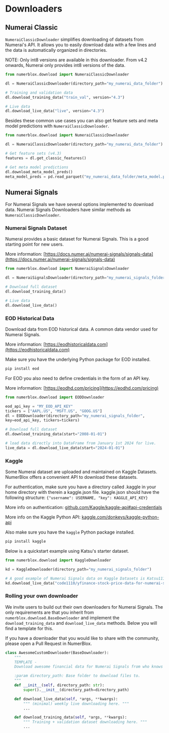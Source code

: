 # Downloaders

## Numerai Classic

`NumeraiClassicDownloader` simplifies downloading of datasets from Numerai's API. It allows you to easily download data with a few lines and the data is automatically organized in directories.

NOTE: Only int8 versions are available in this downloader. From v4.2 onwards, Numerai only provides int8 versions of the data.

```py
from numerblox.download import NumeraiClassicDownloader

dl = NumeraiClassicDownloader(directory_path="my_numerai_data_folder")

# Training and validation data
dl.download_training_data("train_val", version="4.3")

# Live data 
dl.download_live_data("live", version="4.3")
```

Besides these common use cases you can also get feature sets and meta model predictions with `NumeraiClassicDownloader`. 

```py
from numerblox.download import NumeraiClassicDownloader

dl = NumeraiClassicDownloader(directory_path="my_numerai_data_folder")

# Get feature sets (v4.3)
features = dl.get_classic_features()

# Get meta model predictions
dl.download_meta_model_preds()
meta_model_preds = pd.read_parquet("my_numerai_data_folder/meta_model.parquet")
```

## Numerai Signals

For Numerai Signals we have several options implemented to download data. Numerai Signals Downloaders have similar methods as `NumeraiClassicDownloader`.

### Numerai Signals Dataset

Numerai provides a basic dataset for Numerai Signals. This is a good starting point for new users.

More information: [https://docs.numer.ai/numerai-signals/signals-data](https://docs.numer.ai/numerai-signals/signals-data)

```py
from numerblox.download import NumeraiSignalsDownloader

dl = NumeraiSignalsDownloader(directory_path="my_numerai_signals_folder")

# Download full dataset
dl.download_training_data()

# Live data
dl.download_live_data()
```

### EOD Historical Data

Download data from EOD historical data. A common data vendor used for Numerai Signals. 

More information: [https://eodhistoricaldata.com](https://eodhistoricaldata.com)


Make sure you have the underlying Python package for EOD installed.

```bash
pip install eod
```

For EOD you also need to define credentials in the form of an API key.

More information: [https://eodhd.com/pricing](https://eodhd.com/pricing)

```py
from numerblox.download import EODDownloader

eod_api_key = "MY_EOD_API_KEY"
tickers = ["AAPL.US", "MSFT.US", "GOOG.US"]
dl = EODDownloader(directory_path="my_numerai_signals_folder",
key=eod_api_key, tickers=tickers)

# Download full dataset
dl.download_training_data(start="2008-01-01")

# load data directly into DataFrame from January 1st 2024 for live.
live_data = dl.download_live_data(start="2024-01-01")
```

### Kaggle

Some Numerai dataset are uploaded and maintained on Kaggle Datasets. NumerBlox offers a convenient API to download these datasets.

For authentication, make sure you have a directory called .kaggle in your home directory
with therein a kaggle.json file. kaggle.json should have the following structure:
`{"username": USERNAME, "key": KAGGLE_API_KEY}`

More info on authentication: [github.com/Kaggle/kaggle-api#api-credentials](https://github.com/Kaggle/kaggle-api#api-credentials)

More info on the Kaggle Python API: [kaggle.com/donkeys/kaggle-python-api](https://kaggle.com/donkeys/kaggle-python-api)

Also make sure you have the `kaggle` Python package installed.

```bash
pip install kaggle
```

Below is a quickstart example using Katsu's starter dataset.

```py
from numerblox.download import KaggleDownloader

kd = KaggleDownloader(directory_path="my_numerai_signals_folder")

# A good example of Numerai Signals data on Kaggle Datasets is Katsu1110's yfinance price dataset.
kd.download_live_data("code1110/yfinance-stock-price-data-for-numerai-signals")
```

### Rolling your own downloader

We invite users to build out their own downloaders for Numerai Signals. The only requirements are that you inherit from `numerblox.download.BaseDownloader` and implement the `download_training_data` and `download_live_data` methods. Below you will find a template for this.

If you have a downloader that you would like to share with the community, please open a Pull Request in NumerBlox.

```py
class AwesomeCustomDownloader(BaseDownloader):
    """
    TEMPLATE -
    Download awesome financial data for Numerai Signals from who knows where.

    :param directory_path: Base folder to download files to.
    """
    def __init__(self, directory_path: str):
        super().__init__(directory_path=directory_path)

    def download_live_data(self, *args, **kwargs):
        """ (minimal) weekly live downloading here. """
        ...

    def download_training_data(self, *args, **kwargs):
        """ Training + validation dataset downloading here. """
        ...

```








